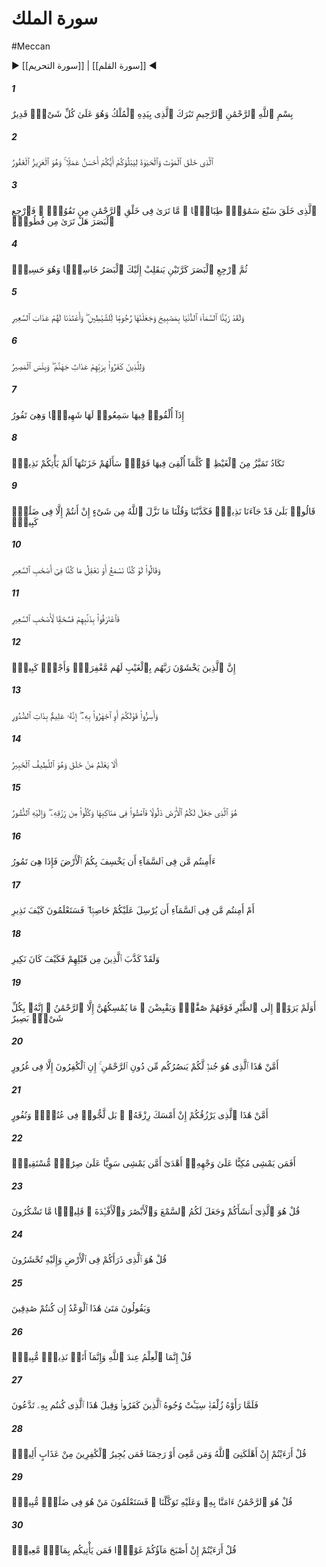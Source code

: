 # سورة الملك
#Meccan
▶ [[سورة التحريم]] | [[سورة القلم]] ◀
##### 1
<span class="ayah hovertext" data-hover="Blessed be He in Whose hands is Dominion; and He over all things hath Power;-">بِسْمِ ٱللَّهِ ٱلرَّحْمَٰنِ ٱلرَّحِيمِ تَبَٰرَكَ ٱلَّذِى بِيَدِهِ ٱلْمُلْكُ وَهُوَ عَلَىٰ كُلِّ شَىْءٍۢ قَدِيرٌ</span>
##### 2
<span class="ayah hovertext" data-hover="He Who created Death and Life, that He may try which of you is best in deed: and He is the Exalted in Might, Oft-Forgiving;-">ٱلَّذِى خَلَقَ ٱلْمَوْتَ وَٱلْحَيَوٰةَ لِيَبْلُوَكُمْ أَيُّكُمْ أَحْسَنُ عَمَلًۭا ۚ وَهُوَ ٱلْعَزِيزُ ٱلْغَفُورُ</span>
##### 3
<span class="ayah hovertext" data-hover="He Who created the seven heavens one above another: No want of proportion wilt thou see in the Creation of (Allah) Most Gracious. So turn thy vision again: seest thou any flaw?">ٱلَّذِى خَلَقَ سَبْعَ سَمَٰوَٰتٍۢ طِبَاقًۭا ۖ مَّا تَرَىٰ فِى خَلْقِ ٱلرَّحْمَٰنِ مِن تَفَٰوُتٍۢ ۖ فَٱرْجِعِ ٱلْبَصَرَ هَلْ تَرَىٰ مِن فُطُورٍۢ</span>
##### 4
<span class="ayah hovertext" data-hover="Again turn thy vision a second time: (thy) vision will come back to thee dull and discomfited, in a state worn out.">ثُمَّ ٱرْجِعِ ٱلْبَصَرَ كَرَّتَيْنِ يَنقَلِبْ إِلَيْكَ ٱلْبَصَرُ خَاسِئًۭا وَهُوَ حَسِيرٌۭ</span>
##### 5
<span class="ayah hovertext" data-hover="And we have, (from of old), adorned the lowest heaven with Lamps, and We have made such (Lamps) (as) missiles to drive away the Evil Ones, and have prepared for them the Penalty of the Blazing Fire.">وَلَقَدْ زَيَّنَّا ٱلسَّمَآءَ ٱلدُّنْيَا بِمَصَٰبِيحَ وَجَعَلْنَٰهَا رُجُومًۭا لِّلشَّيَٰطِينِ ۖ وَأَعْتَدْنَا لَهُمْ عَذَابَ ٱلسَّعِيرِ</span>
##### 6
<span class="ayah hovertext" data-hover="For those who reject their Lord (and Cherisher) is the Penalty of Hell: and evil is (such), Destination.">وَلِلَّذِينَ كَفَرُوا۟ بِرَبِّهِمْ عَذَابُ جَهَنَّمَ ۖ وَبِئْسَ ٱلْمَصِيرُ</span>
##### 7
<span class="ayah hovertext" data-hover="When they are cast therein, they will hear the (terrible) drawing in of its breath even as it blazes forth,">إِذَآ أُلْقُوا۟ فِيهَا سَمِعُوا۟ لَهَا شَهِيقًۭا وَهِىَ تَفُورُ</span>
##### 8
<span class="ayah hovertext" data-hover="Almost bursting with fury: Every time a Group is cast therein, its Keepers will ask, 'Did no Warner come to you?'">تَكَادُ تَمَيَّزُ مِنَ ٱلْغَيْظِ ۖ كُلَّمَآ أُلْقِىَ فِيهَا فَوْجٌۭ سَأَلَهُمْ خَزَنَتُهَآ أَلَمْ يَأْتِكُمْ نَذِيرٌۭ</span>
##### 9
<span class="ayah hovertext" data-hover="They will say: 'Yes indeed; a Warner did come to us, but we rejected him and said, 'Allah never sent down any (Message): ye are nothing but an egregious delusion!''">قَالُوا۟ بَلَىٰ قَدْ جَآءَنَا نَذِيرٌۭ فَكَذَّبْنَا وَقُلْنَا مَا نَزَّلَ ٱللَّهُ مِن شَىْءٍ إِنْ أَنتُمْ إِلَّا فِى ضَلَٰلٍۢ كَبِيرٍۢ</span>
##### 10
<span class="ayah hovertext" data-hover="They will further say: 'Had we but listened or used our intelligence, we should not (now) be among the Companions of the Blazing Fire!'">وَقَالُوا۟ لَوْ كُنَّا نَسْمَعُ أَوْ نَعْقِلُ مَا كُنَّا فِىٓ أَصْحَٰبِ ٱلسَّعِيرِ</span>
##### 11
<span class="ayah hovertext" data-hover="They will then confess their sins: but far will be (Forgiveness) from the Companions of the Blazing Fire!">فَٱعْتَرَفُوا۟ بِذَنۢبِهِمْ فَسُحْقًۭا لِّأَصْحَٰبِ ٱلسَّعِيرِ</span>
##### 12
<span class="ayah hovertext" data-hover="As for those who fear their Lord unseen, for them is Forgiveness and a great Reward.">إِنَّ ٱلَّذِينَ يَخْشَوْنَ رَبَّهُم بِٱلْغَيْبِ لَهُم مَّغْفِرَةٌۭ وَأَجْرٌۭ كَبِيرٌۭ</span>
##### 13
<span class="ayah hovertext" data-hover="And whether ye hide your word or publish it, He certainly has (full) knowledge, of the secrets of (all) hearts.">وَأَسِرُّوا۟ قَوْلَكُمْ أَوِ ٱجْهَرُوا۟ بِهِۦٓ ۖ إِنَّهُۥ عَلِيمٌۢ بِذَاتِ ٱلصُّدُورِ</span>
##### 14
<span class="ayah hovertext" data-hover="Should He not know,- He that created? and He is the One that understands the finest mysteries (and) is well-acquainted (with them).">أَلَا يَعْلَمُ مَنْ خَلَقَ وَهُوَ ٱللَّطِيفُ ٱلْخَبِيرُ</span>
##### 15
<span class="ayah hovertext" data-hover="It is He Who has made the earth manageable for you, so traverse ye through its tracts and enjoy of the Sustenance which He furnishes: but unto Him is the Resurrection.">هُوَ ٱلَّذِى جَعَلَ لَكُمُ ٱلْأَرْضَ ذَلُولًۭا فَٱمْشُوا۟ فِى مَنَاكِبِهَا وَكُلُوا۟ مِن رِّزْقِهِۦ ۖ وَإِلَيْهِ ٱلنُّشُورُ</span>
##### 16
<span class="ayah hovertext" data-hover="Do ye feel secure that He Who is in heaven will not cause you to be swallowed up by the earth when it shakes (as in an earthquake)?">ءَأَمِنتُم مَّن فِى ٱلسَّمَآءِ أَن يَخْسِفَ بِكُمُ ٱلْأَرْضَ فَإِذَا هِىَ تَمُورُ</span>
##### 17
<span class="ayah hovertext" data-hover="Or do ye feel secure that He Who is in Heaven will not send against you a violent tornado (with showers of stones), so that ye shall know how (terrible) was My warning?">أَمْ أَمِنتُم مَّن فِى ٱلسَّمَآءِ أَن يُرْسِلَ عَلَيْكُمْ حَاصِبًۭا ۖ فَسَتَعْلَمُونَ كَيْفَ نَذِيرِ</span>
##### 18
<span class="ayah hovertext" data-hover="But indeed men before them rejected (My warning): then how (terrible) was My rejection (of them)?">وَلَقَدْ كَذَّبَ ٱلَّذِينَ مِن قَبْلِهِمْ فَكَيْفَ كَانَ نَكِيرِ</span>
##### 19
<span class="ayah hovertext" data-hover="Do they not observe the birds above them, spreading their wings and folding them in? None can uphold them except (Allah) Most Gracious: Truly (Allah) Most Gracious: Truly it is He that watches over all things.">أَوَلَمْ يَرَوْا۟ إِلَى ٱلطَّيْرِ فَوْقَهُمْ صَٰٓفَّٰتٍۢ وَيَقْبِضْنَ ۚ مَا يُمْسِكُهُنَّ إِلَّا ٱلرَّحْمَٰنُ ۚ إِنَّهُۥ بِكُلِّ شَىْءٍۭ بَصِيرٌ</span>
##### 20
<span class="ayah hovertext" data-hover="Nay, who is there that can help you, (even as) an army, besides (Allah) Most Merciful? In nothing but delusion are the Unbelievers.">أَمَّنْ هَٰذَا ٱلَّذِى هُوَ جُندٌۭ لَّكُمْ يَنصُرُكُم مِّن دُونِ ٱلرَّحْمَٰنِ ۚ إِنِ ٱلْكَٰفِرُونَ إِلَّا فِى غُرُورٍ</span>
##### 21
<span class="ayah hovertext" data-hover="Or who is there that can provide you with Sustenance if He were to withhold His provision? Nay, they obstinately persist in insolent impiety and flight (from the Truth).">أَمَّنْ هَٰذَا ٱلَّذِى يَرْزُقُكُمْ إِنْ أَمْسَكَ رِزْقَهُۥ ۚ بَل لَّجُّوا۟ فِى عُتُوٍّۢ وَنُفُورٍ</span>
##### 22
<span class="ayah hovertext" data-hover="Is then one who walks headlong, with his face grovelling, better guided,- or one who walks evenly on a Straight Way?">أَفَمَن يَمْشِى مُكِبًّا عَلَىٰ وَجْهِهِۦٓ أَهْدَىٰٓ أَمَّن يَمْشِى سَوِيًّا عَلَىٰ صِرَٰطٍۢ مُّسْتَقِيمٍۢ</span>
##### 23
<span class="ayah hovertext" data-hover="Say: 'It is He Who has created you (and made you grow), and made for you the faculties of hearing, seeing, feeling and understanding: little thanks it is ye give.">قُلْ هُوَ ٱلَّذِىٓ أَنشَأَكُمْ وَجَعَلَ لَكُمُ ٱلسَّمْعَ وَٱلْأَبْصَٰرَ وَٱلْأَفْـِٔدَةَ ۖ قَلِيلًۭا مَّا تَشْكُرُونَ</span>
##### 24
<span class="ayah hovertext" data-hover="Say: 'It is He Who has multiplied you through the earth, and to Him shall ye be gathered together.'">قُلْ هُوَ ٱلَّذِى ذَرَأَكُمْ فِى ٱلْأَرْضِ وَإِلَيْهِ تُحْشَرُونَ</span>
##### 25
<span class="ayah hovertext" data-hover="They ask: When will this promise be (fulfilled)? - If ye are telling the truth.">وَيَقُولُونَ مَتَىٰ هَٰذَا ٱلْوَعْدُ إِن كُنتُمْ صَٰدِقِينَ</span>
##### 26
<span class="ayah hovertext" data-hover="Say: 'As to the knowledge of the time, it is with Allah alone: I am (sent) only to warn plainly in public.'">قُلْ إِنَّمَا ٱلْعِلْمُ عِندَ ٱللَّهِ وَإِنَّمَآ أَنَا۠ نَذِيرٌۭ مُّبِينٌۭ</span>
##### 27
<span class="ayah hovertext" data-hover="At length, when they see it close at hand, grieved will be the faces of the Unbelievers, and it will be said (to them): 'This is (the promise fulfilled), which ye were calling for!'">فَلَمَّا رَأَوْهُ زُلْفَةًۭ سِيٓـَٔتْ وُجُوهُ ٱلَّذِينَ كَفَرُوا۟ وَقِيلَ هَٰذَا ٱلَّذِى كُنتُم بِهِۦ تَدَّعُونَ</span>
##### 28
<span class="ayah hovertext" data-hover="Say: 'See ye?- If Allah were to destroy me, and those with me, or if He bestows His Mercy on us,- yet who can deliver the Unbelievers from a grievous Penalty?'">قُلْ أَرَءَيْتُمْ إِنْ أَهْلَكَنِىَ ٱللَّهُ وَمَن مَّعِىَ أَوْ رَحِمَنَا فَمَن يُجِيرُ ٱلْكَٰفِرِينَ مِنْ عَذَابٍ أَلِيمٍۢ</span>
##### 29
<span class="ayah hovertext" data-hover="Say: 'He is (Allah) Most Gracious: We have believed in Him, and on Him have we put our trust: So, soon will ye know which (of us) it is that is in manifest error.'">قُلْ هُوَ ٱلرَّحْمَٰنُ ءَامَنَّا بِهِۦ وَعَلَيْهِ تَوَكَّلْنَا ۖ فَسَتَعْلَمُونَ مَنْ هُوَ فِى ضَلَٰلٍۢ مُّبِينٍۢ</span>
##### 30
<span class="ayah hovertext" data-hover="Say: 'See ye?- If your stream be some morning lost (in the underground earth), who then can supply you with clear-flowing water?'">قُلْ أَرَءَيْتُمْ إِنْ أَصْبَحَ مَآؤُكُمْ غَوْرًۭا فَمَن يَأْتِيكُم بِمَآءٍۢ مَّعِينٍۭ</span>
